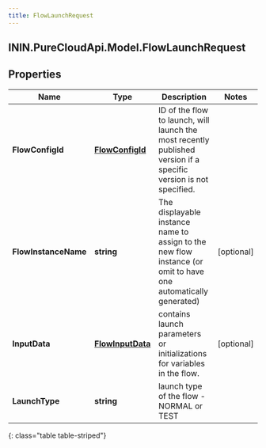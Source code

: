 ```yaml
---
title: FlowLaunchRequest
---
```

## ININ.PureCloudApi.Model.FlowLaunchRequest

## Properties

|Name | Type | Description | Notes|
|------------ | ------------- | ------------- | -------------|
| **FlowConfigId** | [**FlowConfigId**](FlowConfigId.html) | ID of the flow to launch, will launch the most recently published version if a specific version is not specified. | |
| **FlowInstanceName** | **string** | The displayable instance name to assign to the new flow instance (or omit to have one automatically generated) | [optional] |
| **InputData** | [**FlowInputData**](FlowInputData.html) | contains launch parameters or initializations for variables in the flow. | [optional] |
| **LaunchType** | **string** | launch type of the flow - NORMAL or TEST | |
{: class="table table-striped"}


